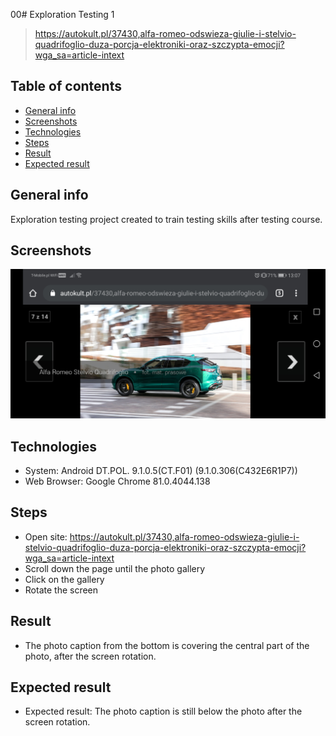 00# Exploration Testing 1
> https://autokult.pl/37430,alfa-romeo-odswieza-giulie-i-stelvio-quadrifoglio-duza-porcja-elektroniki-oraz-szczypta-emocji?wga_sa=article-intext

## Table of contents
* [General info](#general-info)
* [Screenshots](#screenshots)
* [Technologies](#technologies)
* [Steps](#steps)
* [Result](#result)
* [Expected result](#expected-result)

## General info
Exploration testing project created to train testing skills after testing course.

## Screenshots
![screenshot4](foto_name_covers_the_foto_after_screen_rotation.jpg)

## Technologies
* System: Android DT.POL. 9.1.0.5(CT.F01) (9.1.0.306(C432E6R1P7))
* Web Browser: Google Chrome 81.0.4044.138

## Steps
* Open site: https://autokult.pl/37430,alfa-romeo-odswieza-giulie-i-stelvio-quadrifoglio-duza-porcja-elektroniki-oraz-szczypta-emocji?wga_sa=article-intext
* Scroll down the page until the photo gallery
* Click on the gallery
* Rotate the screen

## Result
* The photo caption from the bottom is covering the central part of the photo, after the screen rotation.

## Expected result
* Expected result:
The photo caption is still below the photo after the screen rotation.
